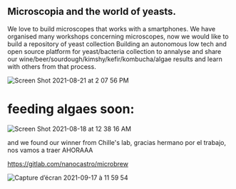 ## Microscopia and the world of yeasts.

We love to build microscopes that works with a smartphones. We have organised many workshops concerning microscopes, now we would like to build a repository of yeast collection
Building an autonomous low tech and open source platform for yeast/bacteria collection to annalyse and share our wine/beer/sourdough/kimshy/kefir/kombucha/algae results and learn with others from that process.


![Screen Shot 2021-08-21 at 2 07 56 PM](https://user-images.githubusercontent.com/86488172/130321266-0af4a72d-ad70-42c4-a5d3-b5406841828f.png)


# feeding algaes soon:



![Screen Shot 2021-08-18 at 12 38 16 AM](https://user-images.githubusercontent.com/86488172/129809877-0939a201-d06c-49f8-9c6d-56cbbe6939bc.png)


and we found our winner from Chille's lab, gracias hermano por el trabajo, nos vamos a traer AHORAAA

https://gitlab.com/nanocastro/microbrew

![Capture d’écran 2021-09-17 à 11 59 54](https://user-images.githubusercontent.com/86488172/133765046-74278c77-ce82-4836-b7e8-c85fcccc1ddc.png)
